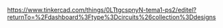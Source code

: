https://www.tinkercad.com/things/0LTtgcspnyN-tema1-ps2/editel?returnTo=%2Fdashboard%3Ftype%3Dcircuits%26collection%3Ddesigns
